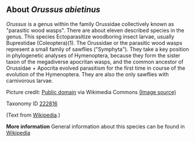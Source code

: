 **About *Orussus abietinus***
-------------------------

*Orussus* is a genus within the family Orussidae collectively known as "parasitic wood wasps". 
There are about eleven described species in the genus. This species Ectoparasitize woodboring 
insect larvae, usually Buprestidae (Coleoptera)(1). The Orussidae or the parasitic wood wasps 
represent a small family of sawflies ("Symphyta"). They take a key position in phylogenetic 
analyses of Hymenoptera, because they form the sister taxon of the megadiverse apocritan wasps, 
and the common ancestor of Orussidae + Apocrita evolved parasitism for the first time in course 
of the evolution of the Hymenoptera. They are also the only sawflies with carnivorous larvae.

Picture credit: [Public domain](https://commons.wikimedia.org/wiki/Main_Page) via Wikimedia Commons [(Image source)](https://en.wikipedia.org/wiki/File:Orussus_coronatus.jpg)

Taxonomy ID [222816](https://www.uniprot.org/taxonomy/222816)

(Text from [Wikipedia](https://en.wikipedia.org/).)

**More information**
General information about this species can be found in [Wikipedia](https://en.wikipedia.org/wiki/Orussus)
